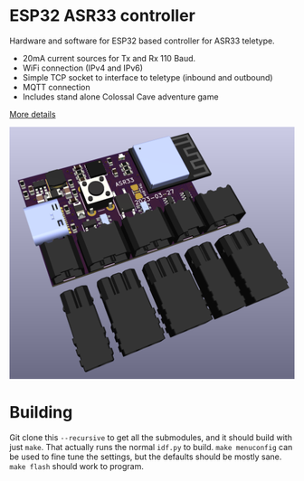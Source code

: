 # ESP32 ASR33 controller

Hardware and software for ESP32 based controller for ASR33 teletype.

- 20mA current sources for Tx and Rx 110 Baud.
- WiFi connection (IPv4 and IPv6)
- Simple TCP socket to interface to teletype (inbound and outbound)
- MQTT connection
- Includes stand alone Colossal Cave adventure game

[More details](Manuals/ASR33-Controller.md)

![ASR33](Manuals/ASR33.png)

# Building

Git clone this `--recursive` to get all the submodules, and it should build with just `make`. That actually runs the normal `idf.py` to build. `make menuconfig` can be used to fine tune the settings, but the defaults should be mostly sane. `make flash` should work to program.
